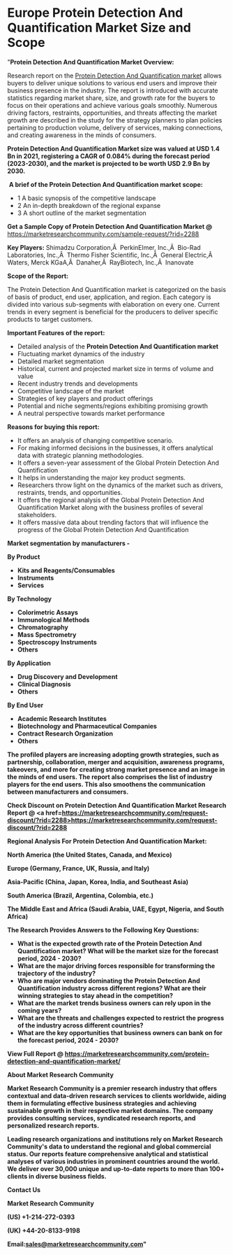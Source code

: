 # Europe Protein Detection And Quantification Market Size and Scope 
"<strong>Protein Detection And Quantification Market Overview:</strong>

Research report on the <a href=https://marketresearchcommunity.com/protein-detection-and-quantification-market/>Protein Detection And Quantification market</a> allows buyers to deliver unique solutions to various end users and improve their business presence in the industry. The report is introduced with accurate statistics regarding market share, size, and growth rate for the buyers to focus on their operations and achieve various goals smoothly. Numerous driving factors, restraints, opportunities, and threats affecting the market growth are described in the study for the strategy planners to plan policies pertaining to production volume, delivery of services, making connections, and creating awareness in the minds of consumers.

<strong>Protein Detection And Quantification Market size was valued at USD 1.4 Bn in 2021, registering a CAGR of 0.084% during the forecast period (2023-2030), and the market is projected to be worth USD 2.9 Bn by 2030.</strong>

 <Strong>A brief of the Protein Detection And Quantification market scope:</Strong>
<ul>
 <li>1  A basic synopsis of the competitive landscape</li>
 <li>2  An in-depth breakdown of the regional expanse</li>
 <li>3  A short outline of the market segmentation</li>
</ul>
<strong>Get a Sample Copy of Protein Detection And Quantification Market @ </b></strong><a href=https://marketresearchcommunity.com/sample-request/?rid=2288><u>https://marketresearchcommunity.com/sample-request/?rid=2288</u></a>

<strong>Key Players:</strong> 
Shimadzu Corporation,Â  PerkinElmer, Inc.,Â  Bio-Rad Laboratories, Inc.,Â  Thermo Fisher Scientific, Inc.,Â  General Electric,Â  Waters, Merck KGaA,Â  Danaher,Â  RayBiotech, Inc.,Â  Inanovate

<strong>Scope of the Report:</strong>

The Protein Detection And Quantification market is categorized on the basis of basis of product, end user, application, and region. Each category is divided into various sub-segments with elaboration on every one. Current trends in every segment is beneficial for the producers to deliver specific products to target customers.

<strong><b>Important Features of the report:</b></strong>
<ul>
  <li>Detailed analysis of the <strong><b>Protein Detection And Quantification </b></strong><strong><b>market</b></strong></li>
  <li>Fluctuating market dynamics of the industry</li>
  <li>Detailed market segmentation</li>
  <li>Historical, current and projected market size in terms of volume and value</li>
  <li>Recent industry trends and developments</li>
  <li>Competitive landscape of the market</li>
  <li>Strategies of key players and product offerings</li>
  <li>Potential and niche segments/regions exhibiting promising growth</li>
  <li>A neutral perspective towards market performance</li>
</ul>
<strong><b>Reasons for buying this report:</b></strong>
<ul>
  <li>It offers an analysis of changing competitive scenario.</li>
  <li>For making informed decisions in the businesses, it offers analytical data with strategic planning methodologies.</li>
  <li>It offers a seven-year assessment of the Global Protein Detection And Quantification</li>
  <li>It helps in understanding the major key product segments.</li>
  <li>Researchers throw light on the dynamics of the market such as drivers, restraints, trends, and opportunities.</li>
  <li>It offers the regional analysis of the Global Protein Detection And Quantification Market along with the business profiles of several stakeholders.</li>
  <li>It offers massive data about trending factors that will influence the progress of the Global Protein Detection And Quantification</li>
</ul>

<strong>Market segmentation by manufacturers -</strong>


<strong><strong>By Product</strong></h4>
<ul>
 	<li>Kits and Reagents/Consumables</li>
 	<li>Instruments</li>
 	<li>Services</li>
</ul>
<strong><strong>By Technology</strong></h4>
<ul>
 	<li>Colorimetric Assays</li>
 	<li>Immunological Methods</li>
 	<li>Chromatography</li>
 	<li>Mass Spectrometry</li>
 	<li>Spectroscopy Instruments</li>
 	<li>Others</li>
</ul>
<strong><strong>By Application</strong></h4>
<ul>
 	<li>Drug Discovery and Development</li>
 	<li>Clinical Diagnosis</li>
 	<li>Others</li>
</ul>
<strong><strong>By End User</strong></h4>
<ul>
 	<li>Academic Research Institutes</li>
 	<li>Biotechnology and Pharmaceutical Companies</li>
 	<li>Contract Research Organization</li>
 	<li>Others</li>
</ul>

The profiled players are increasing adopting growth strategies, such as partnership, collaboration, merger and acquisition, awareness programs, takeovers, and more for creating strong market presence and an image in the minds of end users. The report also comprises the list of industry players for the end users. This also smoothens the communication between manufacturers and consumers.

<strong><b>Check Discount on Protein Detection And Quantification Market Research Report @ </b></strong><a href=https://marketresearchcommunity.com/request-discount/?rid=2288><u>https://marketresearchcommunity.com/request-discount/?rid=2288</u></a>

<strong>Regional Analysis For Protein Detection And Quantification Market:</strong>

<strong>North America</strong> (the United States, Canada, and Mexico)

<strong>Europe</strong> (Germany, France, UK, Russia, and Italy)

<strong>Asia-Pacific</strong> (China, Japan, Korea, India, and Southeast Asia)

<strong>South America</strong> (Brazil, Argentina, Colombia, etc.)

<strong>The Middle East and Africa</strong> (Saudi Arabia, UAE, Egypt, Nigeria, and South Africa)

<strong>The Research Provides Answers to the Following Key Questions:</strong>
<ul>
 	<li>What is the expected growth rate of the Protein Detection And Quantification market? What will be the market size for the forecast period, 2024 - 2030?</li>
 	<li>What are the major driving forces responsible for transforming the trajectory of the industry?</li>
 	<li>Who are major vendors dominating the Protein Detection And Quantification industry across different regions? What are their winning strategies to stay ahead in the competition?</li>
 	<li>What are the market trends business owners can rely upon in the coming years?</li>
 	<li>What are the threats and challenges expected to restrict the progress of the industry across different countries?</li>
 	<li>What are the key opportunities that business owners can bank on for the forecast period, 2024 - 2030?</li>
</ul>

<strong>View Full Report @</strong> <a href=https://marketresearchcommunity.com/protein-detection-and-quantification-market/>https://marketresearchcommunity.com/protein-detection-and-quantification-market/</a>

<strong>About Market Research Community</strong>

Market Research Community is a premier research industry that offers contextual and data-driven research services to clients worldwide, aiding them in formulating effective business strategies and achieving sustainable growth in their respective market domains. The company provides consulting services, syndicated research reports, and personalized research reports.

Leading research organizations and institutions rely on Market Research Community's data to understand the regional and global commercial status. Our reports feature comprehensive analytical and statistical analyses of various industries in prominent countries around the world. We deliver over 30,000 unique and up-to-date reports to more than 100+ clients in diverse business fields.

<strong>Contact Us</strong>

<strong>Market Research Community</strong>

(US) +1-214-272-0393

(UK) +44-20-8133-9198

<strong>Email:</strong>sales@marketresearchcommunity.com"
